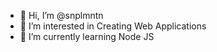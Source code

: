 - 👋 Hi, I’m @snplmntn
- 👀 I’m interested in Creating Web Applications
- 🌱 I’m currently learning Node JS
